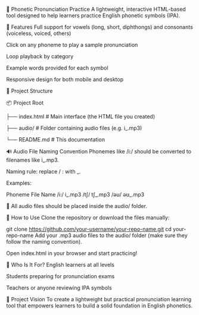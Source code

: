 📘 Phonetic Pronunciation Practice
A lightweight, interactive HTML-based tool designed to help learners practice English phonetic symbols (IPA).

🌟 Features
Full support for vowels (long, short, diphthongs) and consonants (voiceless, voiced, others)

Click on any phoneme to play a sample pronunciation

Loop playback by category

Example words provided for each symbol

Responsive design for both mobile and desktop

📁 Project Structure

📦 Project Root

├── index.html             # Main interface (the HTML file you created)

├── audio/                 # Folder containing audio files (e.g. i_.mp3)

└── README.md              # This documentation

🔊 Audio File Naming Convention
Phonemes like /i:/ should be converted to filenames like i_.mp3.

Naming rule: replace / : with _.

Examples:

Phoneme	File Name
/i:/	i_.mp3
/tʃ/	tʃ_.mp3
/əʊ/	əʊ_.mp3

📌 All audio files should be placed inside the audio/ folder.

🚀 How to Use
Clone the repository or download the files manually:

git clone https://github.com/your-username/your-repo-name.git
cd your-repo-name
Add your .mp3 audio files to the audio/ folder (make sure they follow the naming convention).

Open index.html in your browser and start practicing!

🎯 Who Is It For?
English learners at all levels

Students preparing for pronunciation exams

Teachers or anyone reviewing IPA symbols

🧠 Project Vision
To create a lightweight but practical pronunciation learning tool that empowers learners to build a solid foundation in English phonetics.
